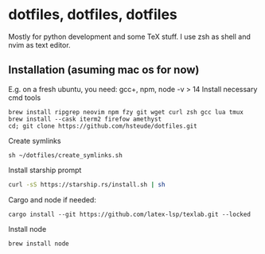 # dotfiles, dotfiles, dotfiles

Mostly for python development and some TeX stuff. I use zsh as shell and nvim
as text editor.

## Installation (asuming mac os for now)
E.g. on a fresh ubuntu, you need:
gcc+, npm, 
node -v > 14
Install necessary cmd tools
```shell
brew install ripgrep neovim npm fzy git wget curl zsh gcc lua tmux
brew install --cask iterm2 firefow amethyst
cd; git clone https://github.com/hsteude/dotfiles.git
```

Create symlinks
```shell script
sh ~/dotfiles/create_symlinks.sh
```

Install starship prompt
```sh
curl -sS https://starship.rs/install.sh | sh
```



Cargo and node if needed:
```
cargo install --git https://github.com/latex-lsp/texlab.git --locked
```
Install node
```
brew install node

```



